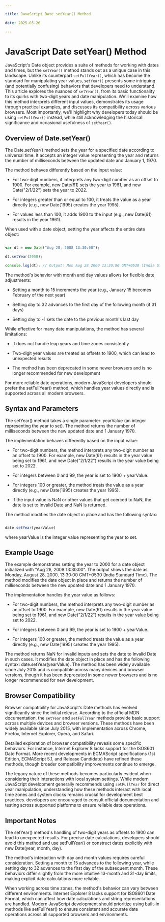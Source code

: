```yaml
---

title: JavaScript Date setYear() Method

date: 2025-05-26

---
```



# JavaScript Date setYear() Method

JavaScript's Date object provides a suite of methods for working with dates and times, but the `setYear()` method stands out as a unique case in this landscape. Unlike its counterpart `setFullYear()`, which has become the standard for manipulating year values, `setYear()` presents some intriguing (and potentially confusing) behaviors that developers need to understand. This article explores the nuances of `setYear()`, from its basic functionality to its quirks with two-digit years and date manipulation. We'll examine how this method interprets different input values, demonstrates its usage through practical examples, and discusses its compatibility across various browsers. Most importantly, we'll highlight why developers today should be using `setFullYear()` instead, while still acknowledging the historical significance and occasional usefulness of `setYear()`.


## Overview of Date.setYear()

The Date.setYear() method sets the year for a specified date according to universal time. It accepts an integer value representing the year and returns the number of milliseconds between the updated date and January 1, 1970.

The method behaves differently based on the input value:

- For two-digit numbers, it interprets any two-digit number as an offset to 1900. For example, new Date(61) sets the year to 1961, and new Date("2/1/22") sets the year to 2022.

- For integers greater than or equal to 100, it treats the value as a year directly (e.g., new Date(1995) creates the year 1995).

- For values less than 100, it adds 1900 to the input (e.g., new Date(61) results in the year 1961).

When used with a date object, setting the year affects the entire date object:

```javascript

var dt = new Date("Aug 28, 2008 13:30:00");

dt.setYear(2000);

console.log(dt); // Output: Mon Aug 28 2000 13:30:00 GMT+0530 (India Standard Time)

```

The method's behavior with month and day values allows for flexible date adjustments:

- Setting a month to 15 increments the year (e.g., January 15 becomes February of the next year)

- Setting day to 32 advances to the first day of the following month (if 31 days)

- Setting day to -1 sets the date to the previous month's last day

While effective for many date manipulations, the method has several limitations:

- It does not handle leap years and time zones consistently

- Two-digit year values are treated as offsets to 1900, which can lead to unexpected results

- The method has been deprecated in some newer browsers and is no longer recommended for new development

For more reliable date operations, modern JavaScript developers should prefer the setFullYear() method, which handles year values directly and is supported across all modern browsers.


## Syntax and Parameters

The setYear() method takes a single parameter: yearValue (an integer representing the year to set). The method returns the number of milliseconds between the new updated date and 1 January 1970.

The implementation behaves differently based on the input value:

- For two-digit numbers, the method interprets any two-digit number as an offset to 1900. For example, new Date(61) results in the year value being set to 1961, and new Date("2/1/22") results in the year value being set to 2022.

- For integers between 0 and 99, the year is set to 1900 + yearValue.

- For integers 100 or greater, the method treats the value as a year directly (e.g., new Date(1995) creates the year 1995).

- If the input value is NaN or other values that get coerced to NaN, the date is set to Invalid Date and NaN is returned.

The method modifies the date object in place and has the following syntax:

```javascript

date.setYear(yearValue)

```

where yearValue is the integer value representing the year to set.


## Example Usage

The example demonstrates setting the year to 2000 for a date object initialized with "Aug 28, 2008 13:30:00". The output shows the date as Monday, August 28, 2000, 13:30:00 GMT+0530 (India Standard Time). The method modifies the date object in place and returns the number of milliseconds between the new updated date and 1 January 1970.

The implementation handles the year value as follows:

- For two-digit numbers, the method interprets any two-digit number as an offset to 1900. For example, new Date(61) results in the year value being set to 1961, and new Date("2/1/22") results in the year value being set to 2022.

- For integers between 0 and 99, the year is set to 1900 + yearValue.

- For integers 100 or greater, the method treats the value as a year directly (e.g., new Date(1995) creates the year 1995).

The method returns NaN for invalid inputs and sets the date to Invalid Date in such cases. It modifies the date object in place and has the following syntax: date.setYear(yearValue). The method has been widely available since July 2015 and is compatible across many devices and browser versions, though it has been deprecated in some newer browsers and is no longer recommended for new development.


## Browser Compatibility

Browser compatibility for JavaScript's Date methods has evolved significantly since the initial release. According to the official MDN documentation, the `setYear` and `setFullYear` methods provide basic support across multiple devices and browser versions. These methods have been widely available since July 2015, with implementation across Chrome, Firefox, Internet Explorer, Opera, and Safari.

Detailed exploration of browser compatibility reveals some specific behaviors. For instance, Internet Explorer 8 lacks support for the ISO8601 Date Format. More recent developments in ECMAScript specifications (1st Edition, ECMAScript 5.1, and Release Candidate) have refined these methods, though broader compatibility improvements continue to emerge.

The legacy nature of these methods becomes particularly evident when considering their interactions with local system settings. While modern JavaScript development generally recommends using `setFullYear` for direct year manipulation, understanding how these methods interact with local time zones and system clocks remains crucial for development best practices. developers are encouraged to consult official documentation and testing across supported platforms to ensure reliable date operations.


## Important Notes

The setYear() method's handling of two-digit years as offsets to 1900 can lead to unexpected results. For precise date calculations, developers should avoid this method and use setFullYear() or construct dates explicitly with new Date(year, month, day).

The method's interaction with day and month values requires careful consideration. Setting a month to 15 advances to the following year, while setting day to 32 advances to the first day of the subsequent month. These behaviors differ slightly from the more intuitive 13-month and 31-day limits, making explicit date calculations more reliable.

When working across time zones, the method's behavior can vary between different environments. Internet Explorer 8 lacks support for ISO8601 Date Format, which can affect how date calculations and string representations are handled. Modern JavaScript development should prioritize using built-in methods like setFullYear() to ensure consistent and accurate date operations across all supported browsers and environments.

